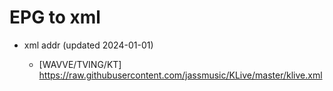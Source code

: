 # EPG to xml

* xml addr (updated 2024-01-01)

  - [WAVVE/TVING/KT]
    https://raw.githubusercontent.com/jassmusic/KLive/master/klive.xml

